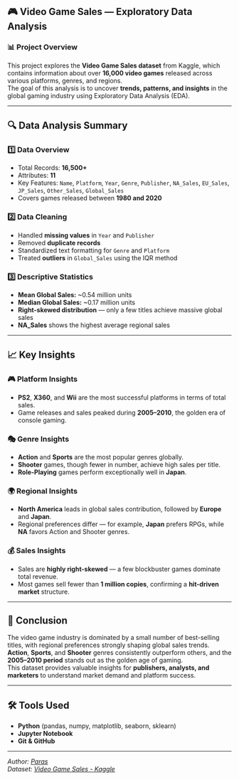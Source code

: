 ## 🎮 Video Game Sales — Exploratory Data Analysis

### 📊 Project Overview
This project explores the **Video Game Sales dataset** from Kaggle, which contains information about over **16,000 video games** released across various platforms, genres, and regions.  
The goal of this analysis is to uncover **trends, patterns, and insights** in the global gaming industry using Exploratory Data Analysis (EDA).

---

## 🔍 Data Analysis Summary

### 1️⃣ Data Overview
- Total Records: **16,500+**
- Attributes: **11**
- Key Features: `Name`, `Platform`, `Year`, `Genre`, `Publisher`, `NA_Sales`, `EU_Sales`, `JP_Sales`, `Other_Sales`, `Global_Sales`
- Covers games released between **1980 and 2020**

### 2️⃣ Data Cleaning
- Handled **missing values** in `Year` and `Publisher`
- Removed **duplicate records**
- Standardized text formatting for `Genre` and `Platform`
- Treated **outliers** in `Global_Sales` using the IQR method

### 3️⃣ Descriptive Statistics
- **Mean Global Sales:** ~0.54 million units  
- **Median Global Sales:** ~0.17 million units  
- **Right-skewed distribution** — only a few titles achieve massive global sales  
- **NA_Sales** shows the highest average regional sales

---

## 📈 Key Insights

### 🎮 Platform Insights
- **PS2**, **X360**, and **Wii** are the most successful platforms in terms of total sales.
- Game releases and sales peaked during **2005–2010**, the golden era of console gaming.

### 🎭 Genre Insights
- **Action** and **Sports** are the most popular genres globally.
- **Shooter** games, though fewer in number, achieve high sales per title.
- **Role-Playing** games perform exceptionally well in **Japan**.

### 🌍 Regional Insights
- **North America** leads in global sales contribution, followed by **Europe** and **Japan**.
- Regional preferences differ — for example, **Japan** prefers RPGs, while **NA** favors Action and Shooter genres.

### 💰 Sales Insights
- Sales are **highly right-skewed** — a few blockbuster games dominate total revenue.
- Most games sell fewer than **1 million copies**, confirming a **hit-driven market** structure.

---

## 🧠 Conclusion
The video game industry is dominated by a small number of best-selling titles, with regional preferences strongly shaping global sales trends.  
**Action**, **Sports**, and **Shooter** genres consistently outperform others, and the **2005–2010 period** stands out as the golden age of gaming.  
This dataset provides valuable insights for **publishers, analysts, and marketers** to understand market demand and platform success.

---

## 🛠️ Tools Used
- **Python** (pandas, numpy, matplotlib, seaborn, sklearn)
- **Jupyter Notebook**
- **Git & GitHub**

---

*Author: [Paras](https://github.com/paras-bit)*  
*Dataset: [Video Game Sales - Kaggle](https://www.kaggle.com/gregorut/videogamesales)*
